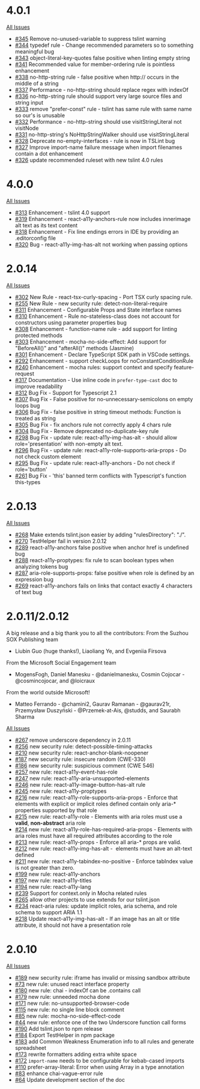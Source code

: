 # 4.0.1 #
[All Issues](https://github.com/Microsoft/tslint-microsoft-contrib/issues?q=milestone%3A4.0.1)

* [#345](https://github.com/Microsoft/tslint-microsoft-contrib/issues/345) Remove no-unused-variable to suppress tslint warning 
* [#344](https://github.com/Microsoft/tslint-microsoft-contrib/issues/344) typedef rule - Change recommended parameters so to something meaningful bug
* [#343](https://github.com/Microsoft/tslint-microsoft-contrib/issues/343) object-literal-key-quotes false positive when linting empty string
* [#341](https://github.com/Microsoft/tslint-microsoft-contrib/issues/341) Recommended value for member-ordering rule is pointless enhancement
* [#338](https://github.com/Microsoft/tslint-microsoft-contrib/issues/338) no-http-string rule - false positive when http:// occurs in the middle of a string
* [#337](https://github.com/Microsoft/tslint-microsoft-contrib/issues/337) Performance - no-http-string should replace regex with indexOf 
* [#336](https://github.com/Microsoft/tslint-microsoft-contrib/issues/336) no-http-string rule should support very large source files and string input
* [#333](https://github.com/Microsoft/tslint-microsoft-contrib/issues/333) remove "prefer-const" rule - tslint has same rule with same name so our's is unusable
* [#332](https://github.com/Microsoft/tslint-microsoft-contrib/issues/332) Performance - no-http-string should use visitStringLiteral not visitNode 
* [#331](https://github.com/Microsoft/tslint-microsoft-contrib/issues/331) no-http-string's NoHttpStringWalker should use visitStringLiteral
* [#328](https://github.com/Microsoft/tslint-microsoft-contrib/issues/328) Deprecate no-empty-interfaces - rule is now in TSLint bug
* [#327](https://github.com/Microsoft/tslint-microsoft-contrib/issues/327) Improve import-name failure message when import filenames contain a dot enhancement
* [#326](https://github.com/Microsoft/tslint-microsoft-contrib/issues/326) update recommended ruleset with new tslint 4.0 rules

# 4.0.0 #
[All Issues](https://github.com/Microsoft/tslint-microsoft-contrib/issues?q=milestone%3A3.0.0)

* [#313](https://github.com/Microsoft/tslint-microsoft-contrib/issues/313) Enhancement - tslint 4.0 support
* [#319](https://github.com/Microsoft/tslint-microsoft-contrib/issues/319) Enhancement - react-a11y-anchors-rule now includes innerimage alt text as its text content
* [#318](https://github.com/Microsoft/tslint-microsoft-contrib/issues/318) Enhancement - Fix line endings errors in IDE by providing an .editorconfig file
* [#320](https://github.com/Microsoft/tslint-microsoft-contrib/issues/320) Bug - react-a11y-img-has-alt not working when passing options

# 2.0.14 #
[All Issues](https://github.com/Microsoft/tslint-microsoft-contrib/issues?q=milestone%3A2.0.14)

* [#302](https://github.com/Microsoft/tslint-microsoft-contrib/issues/302) New Rule - react-tsx-curly-spacing - Port TSX curly spacing rule.
* [#255](https://github.com/Microsoft/tslint-microsoft-contrib/issues/255) New Rule - new security rule: detect-non-literal-require
* [#311](https://github.com/Microsoft/tslint-microsoft-contrib/issues/311) Enhancement - Configurable Props and State interface names
* [#310](https://github.com/Microsoft/tslint-microsoft-contrib/issues/310) Enhancement - Rule no-stateless-class does not account for constructors using parameter properties bug
* [#308](https://github.com/Microsoft/tslint-microsoft-contrib/issues/308) Enhancement - function-name rule - add support for linting protected methods
* [#303](https://github.com/Microsoft/tslint-microsoft-contrib/issues/303) Enhancement - mocha-no-side-effect: Add support for "BeforeAll()" and "afterAll()" methods (Jasmine)
* [#301](https://github.com/Microsoft/tslint-microsoft-contrib/issues/301) Enhancement - Declare TypeScript SDK path in VSCode settings.
* [#292](https://github.com/Microsoft/tslint-microsoft-contrib/issues/292) Enhancement - support checkLoops for noConstantConditionRule
* [#240](https://github.com/Microsoft/tslint-microsoft-contrib/issues/240) Enhancement - mocha rules: support context and specify feature-request
* [#317](https://github.com/Microsoft/tslint-microsoft-contrib/issues/317) Documentation - Use inline code in `prefer-type-cast` doc to improve readability
* [#312](https://github.com/Microsoft/tslint-microsoft-contrib/issues/312) Bug Fix - Support for Typescript 2.1
* [#307](https://github.com/Microsoft/tslint-microsoft-contrib/issues/307) Bug Fix - False positive for no-unnecessary-semicolons on empty loops bug
* [#306](https://github.com/Microsoft/tslint-microsoft-contrib/issues/306) Bug Fix - false positive in string timeout methods: Function is treated as string
* [#305](https://github.com/Microsoft/tslint-microsoft-contrib/issues/305) Bug Fix - fix anchors rule not correctly apply 4 chars rule
* [#304](https://github.com/Microsoft/tslint-microsoft-contrib/issues/304) Bug Fix - Remove deprecated no-duplicate-key rule
* [#298](https://github.com/Microsoft/tslint-microsoft-contrib/issues/298) Bug Fix - update rule: react-a11y-img-has-alt - should allow role='presentation' with non-empty alt text.
* [#296](https://github.com/Microsoft/tslint-microsoft-contrib/issues/296) Bug Fix - update rule: react-a11y-role-supports-aria-props - Do not check custom element
* [#295](https://github.com/Microsoft/tslint-microsoft-contrib/issues/295) Bug Fix - update rule: react-a11y-anchors - Do not check if role='button'
* [#261](https://github.com/Microsoft/tslint-microsoft-contrib/issues/261) Bug Fix - 'this' banned term conflicts with Typescript's function this-types

# 2.0.13 #
[All Issues](https://github.com/Microsoft/tslint-microsoft-contrib/issues?utf8=%E2%9C%93&q=is%3Aissue%20is%3Aclosed%20milestone%3A2.0.13)

* [#268](https://github.com/Microsoft/tslint-microsoft-contrib/issues/268) Make extends tslint.json easier by adding "rulesDirectory": "./".
* [#270](https://github.com/Microsoft/tslint-microsoft-contrib/issues/270) TestHelper fail in version 2.0.12
* [#289](https://github.com/Microsoft/tslint-microsoft-contrib/issues/289) react-a11y-anchors false positive when anchor href is undefined bug
* [#288](https://github.com/Microsoft/tslint-microsoft-contrib/issues/288) react-a11y-proptypes: fix rule to scan boolean types when analyzing tokens bug
* [#287](https://github.com/Microsoft/tslint-microsoft-contrib/issues/287) aria-role-supports-props: false positive when role is defined by an expression bug
* [#269](https://github.com/Microsoft/tslint-microsoft-contrib/issues/269) react-a11y-anchors fails on links that contact exactly 4 characters of text bug

# 2.0.11/2.0.12 #
A big release and a big thank you to all the contributors: 
From the Suzhou SOX Publishing team
* Liubin Guo (huge thanks!), Liaoliang Ye, and Evgeniia Firsova

From the Microsoft Social Engagement team
* MogensFogh, Daniel Manesku - @danielmanesku, Cosmin Cojocar - @cosmincojocar, and @loicraux 

From the world outside Microsoft! 
* Matteo Ferrando - @chamini2, Gaurav Ramanan - @gaurav21r, Przemysław Duszyński - @Przemek-at-Ais, @studds, and Saurabh Sharma

[All Issues](https://github.com/Microsoft/tslint-microsoft-contrib/issues?utf8=%E2%9C%93&q=is%3Aissue%20is%3Aclosed%20milestone%3A2.0.11)

* [#267](https://github.com/Microsoft/tslint-microsoft-contrib/issues/267) remove underscore dependency in 2.0.11
* [#256](https://github.com/Microsoft/tslint-microsoft-contrib/issues/256) new security rule: detect-possible-timing-attacks
* [#210](https://github.com/Microsoft/tslint-microsoft-contrib/issues/210) new security rule: react-anchor-blank-noopener
* [#187](https://github.com/Microsoft/tslint-microsoft-contrib/issues/187) new security rule: insecure random (CWE-330)
* [#186](https://github.com/Microsoft/tslint-microsoft-contrib/issues/186) new security rule: suspicious comment (CWE 546)
* [#257](https://github.com/Microsoft/tslint-microsoft-contrib/issues/257) new rule: react-a11y-event-has-role
* [#247](https://github.com/Microsoft/tslint-microsoft-contrib/issues/247) new rule: react-a11y-aria-unsupported-elements
* [#246](https://github.com/Microsoft/tslint-microsoft-contrib/issues/246) new rule: react-a11y-image-button-has-alt rule
* [#245](https://github.com/Microsoft/tslint-microsoft-contrib/issues/245) new rule: react-a11y-proptypes
* [#216](https://github.com/Microsoft/tslint-microsoft-contrib/issues/216) new rule: react-a11y-role-supports-aria-props - Enforce that elements with explicit or implicit roles defined contain only aria-* properties supported by that role
* [#215](https://github.com/Microsoft/tslint-microsoft-contrib/issues/215) new rule: react-a11y-role - Elements with aria roles must use a **valid**, **non-abstract** aria role
* [#214](https://github.com/Microsoft/tslint-microsoft-contrib/issues/214) new rule: react-a11y-role-has-required-aria-props - Elements with aria roles must have all required attributes according to the role
* [#213](https://github.com/Microsoft/tslint-microsoft-contrib/issues/213) new rule: react-a11y-props - Enforce all aria-* props are valid.
* [#212](https://github.com/Microsoft/tslint-microsoft-contrib/issues/212) new rule: react-a11y-img-has-alt - <img> elements must have an alt-text defined
* [#211](https://github.com/Microsoft/tslint-microsoft-contrib/issues/211) new rule: react-a11y-tabindex-no-positive - Enforce tabIndex value is not greater than zero.
* [#199](https://github.com/Microsoft/tslint-microsoft-contrib/issues/199) new rule: react-a11y-anchors
* [#197](https://github.com/Microsoft/tslint-microsoft-contrib/issues/197) new rule: react-a11y-titles
* [#194](https://github.com/Microsoft/tslint-microsoft-contrib/issues/194) new rule: react-a11y-lang
* [#239](https://github.com/Microsoft/tslint-microsoft-contrib/issues/239) Support for context.only in Mocha related rules
* [#265](https://github.com/Microsoft/tslint-microsoft-contrib/issues/265) allow other projects to use extends for our tslint.json
* [#234](https://github.com/Microsoft/tslint-microsoft-contrib/issues/234) react-aria rules: update implicit roles, aria schema, and role schema to support ARIA 1.1
* [#218](https://github.com/Microsoft/tslint-microsoft-contrib/issues/218) Update react-a11y-img-has-alt - If an image has an alt or title attribute, it should not have a presentation role

# 2.0.10 #
[All Issues](https://github.com/Microsoft/tslint-microsoft-contrib/issues?utf8=%E2%9C%93&q=is%3Aissue%20milestone%3A2.0.10)

* [#189](https://github.com/Microsoft/tslint-microsoft-contrib/issues/189) new security rule: iframe has invalid or missing sandbox attribute
* [#73](https://github.com/Microsoft/tslint-microsoft-contrib/issues/73) new rule: unused react interface property
* [#180](https://github.com/Microsoft/tslint-microsoft-contrib/issues/180) new rule: chai - indexOf can be .contains call
* [#179](https://github.com/Microsoft/tslint-microsoft-contrib/issues/179) new rule: unneeded mocha done
* [#171](https://github.com/Microsoft/tslint-microsoft-contrib/issues/171) new rule: no-unsupported-browser-code
* [#115](https://github.com/Microsoft/tslint-microsoft-contrib/issues/115) new rule: no single line block comment
* [#85](https://github.com/Microsoft/tslint-microsoft-contrib/issues/85) new rule: mocha-no-side-effect-code
* [#44](https://github.com/Microsoft/tslint-microsoft-contrib/issues/44) new rule: enforce one of the two Underscore function call forms
* [#190](https://github.com/Microsoft/tslint-microsoft-contrib/issues/190) Add tslint.json to npm release
* [#184](https://github.com/Microsoft/tslint-microsoft-contrib/issues/184) Export TestHelper in npm package
* [#183](https://github.com/Microsoft/tslint-microsoft-contrib/issues/183) add Common Weakness Enumeration info to all rules and generate spreadsheet
* [#173](https://github.com/Microsoft/tslint-microsoft-contrib/issues/173) rewrite formatters adding extra white space
* [#172](https://github.com/Microsoft/tslint-microsoft-contrib/issues/172) `import-name` needs to be configurable for kebab-cased imports
* [#110](https://github.com/Microsoft/tslint-microsoft-contrib/issues/110) prefer-array-literal: Error when using Array in a type annotation
* [#83](https://github.com/Microsoft/tslint-microsoft-contrib/issues/83) enhance chai-vague-error rule
* [#64](https://github.com/Microsoft/tslint-microsoft-contrib/issues/64) Update development section of the doc

